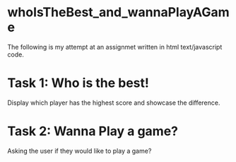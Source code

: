 # whoIsTheBest_and_wannaPlayAGame

The following is my attempt at an assignmet written in html text/javascript code.

# Task 1: Who is the best!
Display which player has the highest score and showcase the difference.

# Task 2: Wanna Play a game?
Asking the user if they would like to play a game?
